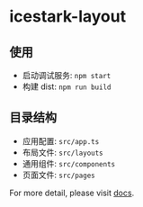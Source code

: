 # icestark-layout

## 使用

- 启动调试服务: `npm start`
- 构建 dist: `npm run build`

## 目录结构

- 应用配置: `src/app.ts`
- 布局文件: `src/layouts`
- 通用组件: `src/components`
- 页面文件: `src/pages`

For more detail, please visit [docs](https://v3.ice.work/).
